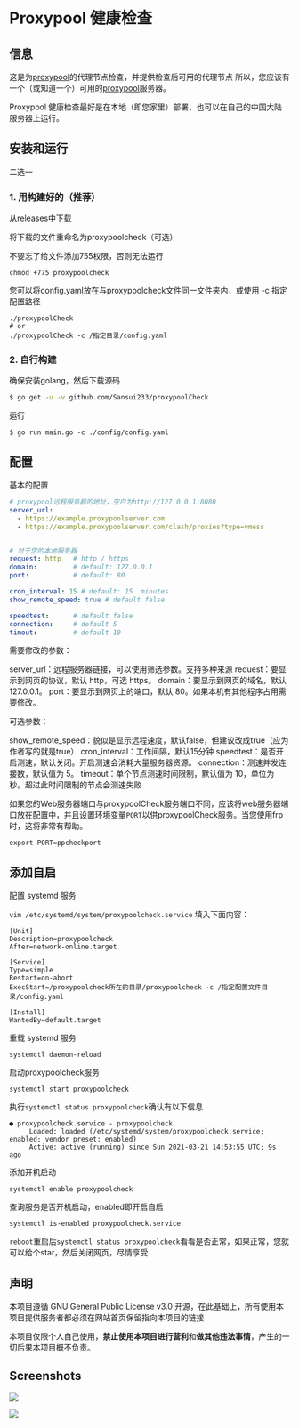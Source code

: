 # Proxypool 健康检查

## 信息

这是为[proxypool](https://github.com/sansui233/proxypool)的代理节点检查，并提供检查后可用的代理节点
所以，您应该有一个（或知道一个）可用的[proxypool](https://github.com/sansui233/proxypool)服务器。

Proxypool 健康检查最好是在本地（即您家里）部署，也可以在自己的中国大陆服务器上运行。

## 安装和运行

二选一

### 1. 用构建好的（推荐）

从[releases](https://github.com/Sansui233/proxypoolCheck/releases)中下载

将下载的文件重命名为proxypoolcheck（可选）

不要忘了给文件添加755权限，否则无法运行

```
chmod +775 proxypoolcheck
```

您可以将config.yaml放在与proxypoolcheck文件同一文件夹内，或使用 -c 指定配置路径

```shell
./proxypoolCheck
# or
./proxypoolCheck -c /指定目录/config.yaml
```

### 2. 自行构建

确保安装golang，然后下载源码
```sh
$ go get -u -v github.com/Sansui233/proxypoolCheck
```

运行
```shell script
$ go run main.go -c ./config/config.yaml
```

## 配置

基本的配置

```yaml
# proxypool远程服务器的地址，空白为http://127.0.0.1:8080
server_url:
  - https://example.proxypoolserver.com
  - https://example.proxypoolserver.com/clash/proxies?type=vmess


# 对于您的本地服务器
request: http   # http / https
domain:         # default: 127.0.0.1
port:           # default: 80

cron_interval: 15 # default: 15  minutes
show_remote_speed: true # default false

speedtest:      # default false
connection:     # default 5
timout:         # default 10
```

需要修改的参数：

server_url：远程服务器链接，可以使用筛选参数。支持多种来源
request：要显示到网页的协议，默认 http，可选 https。
domain：要显示到网页的域名，默认 127.0.0.1。
port：要显示到网页上的端口，默认 80。如果本机有其他程序占用需要修改。

可选参数：

show_remote_speed：貌似是显示远程速度，默认false，但建议改成true（应为作者写的就是true）
cron_interval：工作间隔，默认15分钟
speedtest：是否开启测速，默认关闭。开启测速会消耗大量服务器资源。
connection：测速并发连接数，默认值为 5。
timeout：单个节点测速时间限制，默认值为 10，单位为秒。超过此时间限制的节点会测速失败


如果您的Web服务器端口与proxypoolCheck服务端口不同，应该将web服务器端口放在配置中，并且设置环境变量`PORT`以供proxypoolCheck服务。当您使用frp时，这将非常有帮助。

```
export PORT=ppcheckport
```
## 添加自启
配置 systemd 服务

`vim /etc/systemd/system/proxypoolcheck.service` 填入下面内容：
```
[Unit]
Description=proxypoolcheck
After=network-online.target
 
[Service]
Type=simple
Restart=on-abort
ExecStart=/proxypoolcheck所在的目录/proxypoolcheck -c /指定配置文件目录/config.yaml
 
[Install]
WantedBy=default.target
```

重载 systemd 服务

```
systemctl daemon-reload
```

启动proxypoolcheck服务
```
systemctl start proxypoolcheck
```
执行`systemctl status proxypoolcheck`确认有以下信息

```
● proxypoolcheck.service - proxypoolcheck
     Loaded: loaded (/etc/systemd/system/proxypoolcheck.service; enabled; vendor preset: enabled)
     Active: active (running) since Sun 2021-03-21 14:53:55 UTC; 9s ago
```

添加开机启动
```
systemctl enable proxypoolcheck
```

查询服务是否开机启动，enabled即开启自启
```
systemctl is-enabled proxypoolcheck.service
```
`reboot`重启后`systemctl status proxypoolcheck`看看是否正常，如果正常，您就可以给个star，然后关闭网页，尽情享受


## 声明

本项目遵循 GNU General Public License v3.0 开源，在此基础上，所有使用本项目提供服务者都必须在网站首页保留指向本项目的链接

本项目仅限个人自己使用，**禁止使用本项目进行营利**和**做其他违法事情**，产生的一切后果本项目概不负责。

## Screenshots

![](doc/1.png)

![](doc/2.png)
